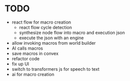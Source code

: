 # TODO
- react flow for macro creation
    - react flow cycle detection
    - synthesize node flow into macro and execution json
    - execute the json with an engine
- allow invoking macros from world builder
- AI calls macros
- save macros in convex
- refactor code
- fix up UI
- switch to transformers js for speech to text
- ai for macro creation